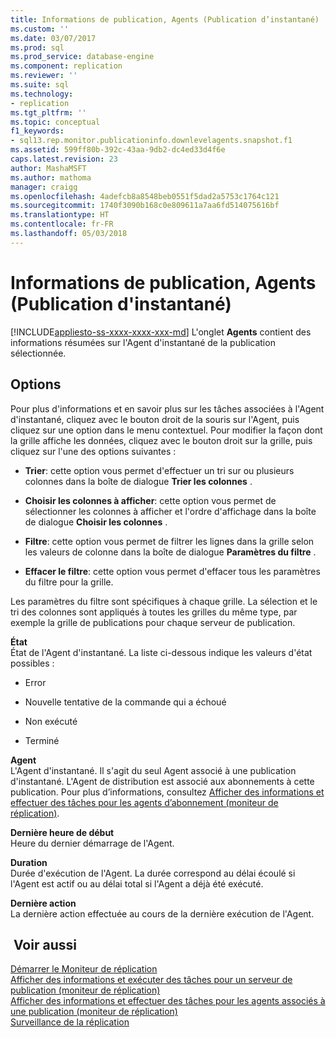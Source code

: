 ```yaml
---
title: Informations de publication, Agents (Publication d’instantané) | Microsoft Docs
ms.custom: ''
ms.date: 03/07/2017
ms.prod: sql
ms.prod_service: database-engine
ms.component: replication
ms.reviewer: ''
ms.suite: sql
ms.technology:
- replication
ms.tgt_pltfrm: ''
ms.topic: conceptual
f1_keywords:
- sql13.rep.monitor.publicationinfo.downlevelagents.snapshot.f1
ms.assetid: 599ff80b-392c-43aa-9db2-dc4ed33d4f6e
caps.latest.revision: 23
author: MashaMSFT
ms.author: mathoma
manager: craigg
ms.openlocfilehash: 4adefcb8a8548beb0551f5dad2a5753c1764c121
ms.sourcegitcommit: 1740f3090b168c0e809611a7aa6fd514075616bf
ms.translationtype: HT
ms.contentlocale: fr-FR
ms.lasthandoff: 05/03/2018
---
```

# <a name="publication-information-agents-snapshot-publication"></a>Informations de publication, Agents (Publication d'instantané)
[!INCLUDE[appliesto-ss-xxxx-xxxx-xxx-md](../../includes/appliesto-ss-xxxx-xxxx-xxx-md.md)]
  L'onglet **Agents** contient des informations résumées sur l'Agent d'instantané de la publication sélectionnée.  
  
## <a name="options"></a>Options  
 Pour plus d'informations et en savoir plus sur les tâches associées à l'Agent d'instantané, cliquez avec le bouton droit de la souris sur l'Agent, puis cliquez sur une option dans le menu contextuel. Pour modifier la façon dont la grille affiche les données, cliquez avec le bouton droit sur la grille, puis cliquez sur l'une des options suivantes :  
  
-   **Trier**: cette option vous permet d'effectuer un tri sur ou plusieurs colonnes dans la boîte de dialogue **Trier les colonnes** .  
  
-   **Choisir les colonnes à afficher**: cette option vous permet de sélectionner les colonnes à afficher et l'ordre d'affichage dans la boîte de dialogue **Choisir les colonnes** .  
  
-   **Filtre**: cette option vous permet de filtrer les lignes dans la grille selon les valeurs de colonne dans la boîte de dialogue **Paramètres du filtre** .  
  
-   **Effacer le filtre**: cette option vous permet d'effacer tous les paramètres du filtre pour la grille.  
  
 Les paramètres du filtre sont spécifiques à chaque grille. La sélection et le tri des colonnes sont appliqués à toutes les grilles du même type, par exemple la grille de publications pour chaque serveur de publication.  
  
 **État**  
 État de l'Agent d'instantané. La liste ci-dessous indique les valeurs d'état possibles :  
  
-   Error  
  
-   Nouvelle tentative de la commande qui a échoué  
  
-   Non exécuté  
  
-   Terminé  
  
 **Agent**  
 L'Agent d'instantané. Il s'agit du seul Agent associé à une publication d'instantané. L'Agent de distribution est associé aux abonnements à cette publication. Pour plus d’informations, consultez [Afficher des informations et effectuer des tâches pour les agents d’abonnement &#40;moniteur de réplication&#41;](../../relational-databases/replication/monitor/view-information-and-perform-tasks-for-subscription-agents.md).  
  
 **Dernière heure de début**  
 Heure du dernier démarrage de l'Agent.  
  
 **Duration**  
 Durée d'exécution de l'Agent. La durée correspond au délai écoulé si l'Agent est actif ou au délai total si l'Agent a déjà été exécuté.  
  
 **Dernière action**  
 La dernière action effectuée au cours de la dernière exécution de l'Agent.  
  
## <a name="see-also"></a> Voir aussi  
 [Démarrer le Moniteur de réplication](../../relational-databases/replication/monitor/start-the-replication-monitor.md)   
 [Afficher des informations et exécuter des tâches pour un serveur de publication &#40;moniteur de réplication&#41;](../../relational-databases/replication/monitor/view-information-and-perform-tasks-for-a-publication-replication-monitor.md)   
 [Afficher des informations et effectuer des tâches pour les agents associés à une publication &#40;moniteur de réplication&#41;](../../relational-databases/replication/monitor/view-information-and-perform-tasks-for-publication-agents.md)   
 [Surveillance de la réplication](../../relational-databases/replication/monitor/monitoring-replication-overview.md)  
  
  
